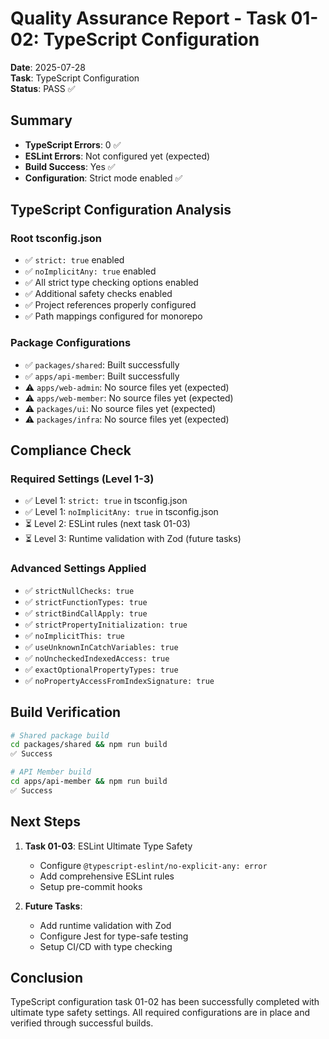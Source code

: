 # Quality Assurance Report - Task 01-02: TypeScript Configuration

**Date**: 2025-07-28  
**Task**: TypeScript Configuration  
**Status**: PASS ✅

## Summary

- **TypeScript Errors**: 0 ✅
- **ESLint Errors**: Not configured yet (expected)
- **Build Success**: Yes ✅
- **Configuration**: Strict mode enabled ✅

## TypeScript Configuration Analysis

### Root tsconfig.json
- ✅ `strict: true` enabled
- ✅ `noImplicitAny: true` enabled
- ✅ All strict type checking options enabled
- ✅ Additional safety checks enabled
- ✅ Project references properly configured
- ✅ Path mappings configured for monorepo

### Package Configurations
- ✅ `packages/shared`: Built successfully
- ✅ `apps/api-member`: Built successfully
- ⚠️ `apps/web-admin`: No source files yet (expected)
- ⚠️ `apps/web-member`: No source files yet (expected)
- ⚠️ `packages/ui`: No source files yet (expected)
- ⚠️ `packages/infra`: No source files yet (expected)

## Compliance Check

### Required Settings (Level 1-3)
- ✅ Level 1: `strict: true` in tsconfig.json
- ✅ Level 1: `noImplicitAny: true` in tsconfig.json
- ⏳ Level 2: ESLint rules (next task 01-03)
- ⏳ Level 3: Runtime validation with Zod (future tasks)

### Advanced Settings Applied
- ✅ `strictNullChecks: true`
- ✅ `strictFunctionTypes: true`
- ✅ `strictBindCallApply: true`
- ✅ `strictPropertyInitialization: true`
- ✅ `noImplicitThis: true`
- ✅ `useUnknownInCatchVariables: true`
- ✅ `noUncheckedIndexedAccess: true`
- ✅ `exactOptionalPropertyTypes: true`
- ✅ `noPropertyAccessFromIndexSignature: true`

## Build Verification

```bash
# Shared package build
cd packages/shared && npm run build
✅ Success

# API Member build
cd apps/api-member && npm run build
✅ Success
```

## Next Steps

1. **Task 01-03**: ESLint Ultimate Type Safety
   - Configure `@typescript-eslint/no-explicit-any: error`
   - Add comprehensive ESLint rules
   - Setup pre-commit hooks

2. **Future Tasks**: 
   - Add runtime validation with Zod
   - Configure Jest for type-safe testing
   - Setup CI/CD with type checking

## Conclusion

TypeScript configuration task 01-02 has been successfully completed with ultimate type safety settings. All required configurations are in place and verified through successful builds.